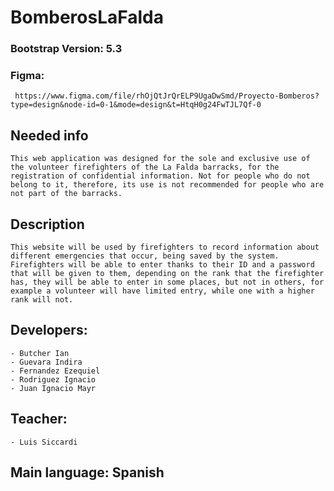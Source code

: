 # BomberosLaFalda

### Bootstrap Version: 5.3

### Figma: 
    
     https://www.figma.com/file/rhOjQtJrQrELP9UgaDwSmd/Proyecto-Bomberos?type=design&node-id=0-1&mode=design&t=HtqH0g24FwTJL7Qf-0

## Needed info

    This web application was designed for the sole and exclusive use of the volunteer firefighters of the La Falda barracks, for the registration of confidential information. Not for people who do not belong to it, therefore, its use is not recommended for people who are not part of the barracks.

## Description

    This website will be used by firefighters to record information about different emergencies that occur, being saved by the system. Firefighters will be able to enter thanks to their ID and a password that will be given to them, depending on the rank that the firefighter has, they will be able to enter in some places, but not in others, for example a volunteer will have limited entry, while one with a higher rank will not.

## Developers:

    - Butcher Ian
    - Guevara Indira
    - Fernandez Ezequiel
    - Rodriguez Ignacio 
    - Juan Ignacio Mayr

## Teacher:

    - Luis Siccardi

## Main language: Spanish

